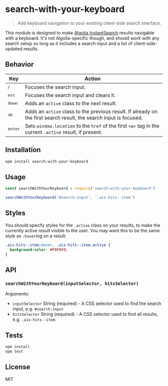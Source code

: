 # search-with-your-keyboard 

> Add keyboard navigation to your existing client-side search interface.

This module is designed to make [Algolia InstantSearch] results navigable
with a keyboard. It's not Algolia-specific though, and should work with any 
search setup so long as it includes a search input and a list of 
client-side-updated results.

## Behavior

Key | Action
--- | ------
<kbd>/</kbd> | Focuses the search input.
<kbd>esc</kbd> | Focuses the search input and clears it.
<kbd>down</kbd> | Adds an `active` class to the next result.
<kbd>up</kbd> | Adds an `active` class to the previous result. If already on the first search result, the search input is focused.
<kbd>enter</kbd> | Sets `window.location` to the `href` of the first `<a>` tag in the current `.active` result, if present.

## Installation

```sh
npm install search-with-your-keyboard
```

## Usage

```js
const searchWithYourKeyboard = require('search-with-your-keyboard')

searchWithYourKeyboard('#search-input', '.ais-hits--item')  
```

## Styles

You should specify styles for the `.active` class on your results,
to make the currently active result visible to the user. You may want this
to be the same style as `:hover`ing on a result:

```css
.ais-hits--item:hover, .ais-hits--item.active {
  background-color: #F0F0F0;
}
```

## API

### `searchWithYourKeyboard(inputSelector, hitsSelector)`

Arguments:

- `inputSelector` String (required) - A CSS selector used to find the search input, e.g. `#search-input`
- `hitsSelector` String (required) - A CSS selector used to find all results, e.g. `.ais-hits--item`

## Tests

```sh
npm install
npm test
```

## License

MIT

[Algolia InstantSearch]: https://github.com/algolia/instantsearch.js
